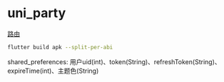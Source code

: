 # uni_party

[路由](./docs/routes.md)

~~~sh
flutter build apk --split-per-abi
~~~


shared_preferences:
用户uid(int)、token(String)、refreshToken(String)、expireTime(int)、主题色(String)
